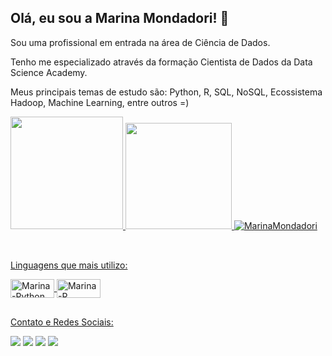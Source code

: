 ## Olá, eu sou a Marina Mondadori! 👩

Sou uma profissional em entrada na área de Ciência de Dados.

Tenho me especializado através da formação Cientista de Dados da Data Science Academy.

Meus principais temas de estudo são: Python, R, SQL, NoSQL, Ecossistema Hadoop, Machine Learning, entre outros =)

 <div>
  <a href="https://github.com/MarinaMondadori">
  <img height="180em" src="https://github-readme-stats.vercel.app/api?username=MarinaMondadori&show_icons=true&theme=dark&include_all_commits=true&count_private=true"/>
  <img height="170em" src="https://github-readme-stats.vercel.app/api/top-langs/?username=MarinaMondadori&layout=compact&langs_count=7&theme=dark"/>
   <img src="https://komarev.com/ghpvc/?username=MarinaMondadori&color=green" alt="MarinaMondadori" />
</div>
<div style="display: inline_block"><br>
  
 ##
 Linguagens que mais utilizo:
 
  <img align="center" alt="Marina-Python" height="30" width="70" src="https://img.shields.io/badge/Python-3776AB?style=for-the-badge&logo=python&logoColor=white">
  <img align="center" alt="Marina-R" height="30" width="70" src="https://img.shields.io/badge/R-276DC3?style=for-the-badge&logo=r&logoColor=white">
 
</div>
  
  ##
 
<div> 
 Contato e Redes Sociais:
 
 
  <a href="https://instagram.com/marinamondadori" target="_blank"><img src="https://img.shields.io/badge/-Instagram-%23E4405F?style=for-the-badge&logo=instagram&logoColor=white" target="_blank"></a>
  <a href = "mailto:mmgessinger@gmail.com"><img src="https://img.shields.io/badge/-Gmail-%23333?style=for-the-badge&logo=gmail&logoColor=white" target="_blank"></a>
  <a href="https://www.linkedin.com/in/marina-gessinger-1a474a2b" target="_blank"><img src="https://img.shields.io/badge/-LinkedIn-%230077B5?style=for-the-badge&logo=linkedin&logoColor=white" target="_blank"></a> 
 <a href="https://marinamondadorigessinger.medium.com/" target="_blank"><img src="https://img.shields.io/badge/Medium-12100E?style=for-the-badge&logo=medium&logoColor=white" target="_blank"></a>
  

 
</div>
 

